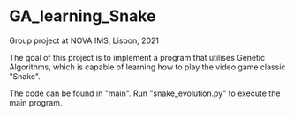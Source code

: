 # GA_learning_Snake

Group project at NOVA IMS, Lisbon, 2021

The goal of this project is to implement a program that utilises Genetic Algorithms, which is capable of learning how to play the video game classic "Snake".

The code can be found in "main". Run "snake_evolution.py" to execute the main program.